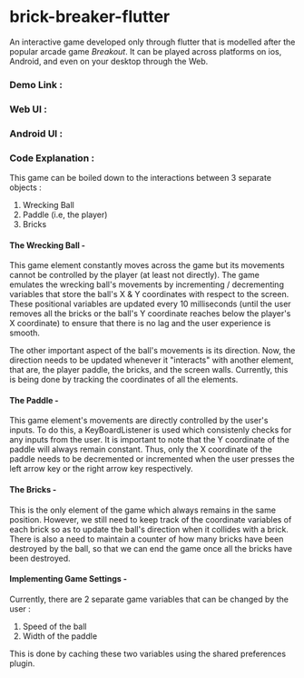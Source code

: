 # brick-breaker-flutter
An interactive game developed only through flutter that is modelled after the popular arcade game *Breakout*. It can be played across platforms on ios, Android, and even on your desktop through the Web.

### Demo Link : 

### Web UI :

### Android UI :

### Code Explanation :

This game can be boiled down to the interactions between 3 separate objects : 
1. Wrecking Ball
2. Paddle (i.e, the player)
3. Bricks

#### The Wrecking Ball -

This game element constantly moves across the game but its movements cannot be controlled by the player (at least not directly). The game emulates the wrecking ball's movements by incrementing / decrementing variables that store the ball's X & Y coordinates with respect to the screen. These positional variables are updated every 10 milliseconds (until the user removes all the bricks or the ball's Y coordinate reaches below the player's X coordinate) to ensure that there is no lag and the user experience is smooth. 

The other important aspect of the ball's movements is its direction. Now, the direction needs to be updated whenever it "interacts" with another element, that are, the player paddle, the bricks, and the screen walls. Currently, this is being done by tracking the coordinates of all the elements. 

#### The Paddle -

This game element's movements are directly controlled by the user's inputs. To do this, a KeyBoardListener is used which consistenly checks for any inputs from the user. It is important to note that the Y coordinate of the paddle will always remain constant. Thus, only the X coordinate of the paddle needs to be decremented or incremented when the user presses the left arrow key or the right arrow key respectively.

#### The Bricks -

This is the only element of the game which always remains in the same position. However, we still need to keep track of the coordinate variables of each brick so as to update the ball's direction when it collides with a brick. There is also a need to maintain a counter of how many bricks have been destroyed by the ball, so that we can end the game once all the bricks have been destroyed.     

#### Implementing Game Settings - 

Currently, there are 2 separate game variables that can be changed by the user :
1. Speed of the ball
2. Width of the paddle

This is done by caching these two variables using the shared preferences plugin. 

